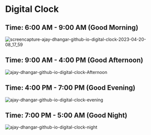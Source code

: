 # Digital Clock

## Time: 6:00 AM - 9:00 AM (Good Morning)

![screencapture-ajay-dhangar-github-io-digital-clock-2023-04-20-08_17_59](https://user-images.githubusercontent.com/99037494/233245790-cd256215-6836-4b50-b260-20de39a28812.png)


## Time: 9:00 AM - 4:00 PM (Good Afternoon)

![ajay-dhangar-github-io-digital-clock-Afternoon](https://user-images.githubusercontent.com/99037494/227425340-3f300350-121e-40ea-824c-aea8065115ca.png)


## Time: 4:00 PM - 7:00 PM (Good Evening)

![ajay-dhangar-github-io-digital-clock-evening](https://user-images.githubusercontent.com/99037494/227771130-2adf1b20-0307-4e8a-8e59-32632f11a9ec.png)


## Time: 7:00 PM - 5:00 AM  (Good Night)

![ajay-dhangar-github-io-digital-clock-night](https://user-images.githubusercontent.com/99037494/227576070-a2f2e8f6-40bd-4663-abef-1ff0290aa1cd.png)
